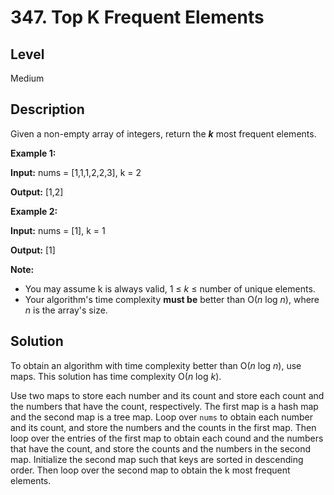 # 347. Top K Frequent Elements
## Level
Medium

## Description
Given a non-empty array of integers, return the ***k*** most frequent elements.

**Example 1:**

**Input:** nums = [1,1,1,2,2,3], k = 2

**Output:** [1,2]

**Example 2:**

**Input:** nums = [1], k = 1

**Output:** [1]

**Note:**

* You may assume k is always valid, 1 ≤ *k* ≤ number of unique elements.
* Your algorithm's time complexity **must be** better than O(*n* log *n*), where *n* is the array's size.

## Solution
To obtain an algorithm with time complexity better than O(*n* log *n*), use maps. This solution has time complexity O(*n* log *k*).

Use two maps to store each number and its count and store each count and the numbers that have the count, respectively. The first map is a hash map and the second map is a tree map. Loop over `nums` to obtain each number and its count, and store the numbers and the counts in the first map. Then loop over the entries of the first map to obtain each cound and the numbers that have the count, and store the counts and the numbers in the second map. Initialize the second map such that keys are sorted in descending order. Then loop over the second map to obtain the k most frequent elements.
